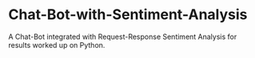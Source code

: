 # Chat-Bot-with-Sentiment-Analysis
A Chat-Bot integrated with Request-Response Sentiment Analysis for results worked up on Python.

